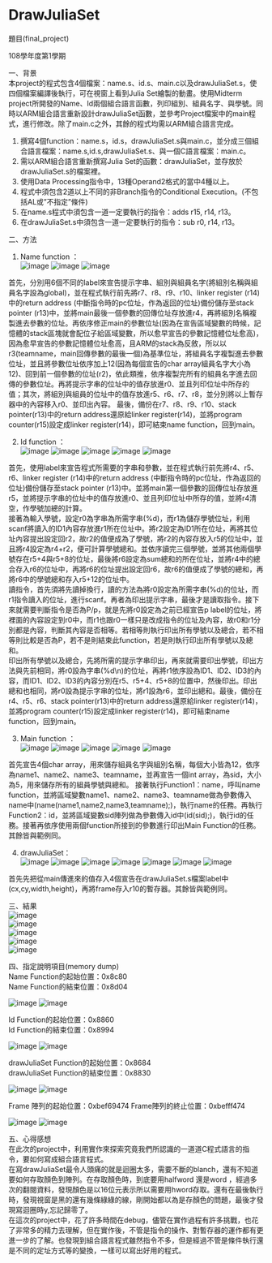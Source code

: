 # DrawJuliaSet  
題目(final_project)  
  
108學年度第1學期  
   
一、背景  
本project的程式包含4個檔案：name.s、id.s、main.c以及drawJuliaSet.s，使四個檔案編譯後執行，可在視窗上看到Julia Set繪製的動畫。使用Midterm project所開發的Name、Id兩個組合語言函數，列印組別、組員名字、與學號。同時以ARM組合語言重新設計drawJuliaSet函數，並參考Project檔案中的main程式，進行修改。除了main.c之外，其餘的程式均需以ARM組合語言完成。  
  
1.	撰寫4個function：name.s，id.s，drawJuliaSet.s與main.c，並分成三個組合語言檔案：name.s,id.s,drawJuliaSet.s、與一個C語言檔案：main.c。  
2.	需以ARM組合語言重新撰寫Julia Set的函數：drawJuliaSet，並存放於drawJuliaSet.s的檔案裡。  
3.	使用Data Processing指令中，13種Operand2格式的當中4種以上。  
4.	程式中須包含2道以上不同的非Branch指令的Conditional Execution。(不包括AL或”不指定”條件)  
5.	在name.s程式中須包含一道一定要執行的指令：adds r15, r14, r13。  
6.	在drawJuliaSet.s中須包含一道一定要執行的指令：sub r0, r14, r13。  
  
二、方法  
1.	Name function ：  
  ![image](https://user-images.githubusercontent.com/64779422/193545429-7cf5b254-0fe0-4bf6-afcd-6cd769bbb3f9.png)
  ![image](https://user-images.githubusercontent.com/64779422/193545448-2528d575-eefb-4a3c-9d9f-3acdb8e46dfe.png)
  ![image](https://user-images.githubusercontent.com/64779422/193545466-d873cea3-fac5-4ba8-92d0-e332a09a3524.png)
  
首先，分別用6個不同的label來宣告提示字串、組別與組員名字(將組別名稱與組員名字設為global)，並在程式執行前先將r7、r8、r9、r10、linker register (r14)中的return address (中斷指令時的pc位址，作為返回的位址)備份儲存至stack pointer (r13)中，並將main最後一個參數的回傳位址存放進r4，再將組別名稱複製進去參數的位址。再依序修正main的參數位址(因為在宣告區域變數的時候，記憶體的stack區塊就會配位子給區域變數，所以愈早宣告的參數記憶體位址愈高)，因為愈早宣告的參數記憶體位址愈高，且ARM的stack為反敘，所以以r3(teamname，main回傳參數的最後一個)為基準位址，將組員名字複製進去參數位址，並且將參數位址依序加上12(因為每個宣告的char array組員名字大小為12)、回到前一個參數的位址(r2)，依此類推，依序複製完所有的組員名字進去回傳的參數位址。再將提示字串的位址中的值存放進r0、並且列印位址中所存的值；其次，將組別與組員的位址中的值存放進r5、r6、r7、r8，並分別將以上暫存器中的內容移入r0、並印出內容。
最後，備份在r7、r8、r9、r10、stack pointer(r13)中的return address還原給linker register(r14)，並將program counter(r15)設定成linker register(r14)，即可結束name function，回到main。  
  
2.	Id function ：  
  ![image](https://user-images.githubusercontent.com/64779422/193545502-ec058e6e-cf92-46dd-8e7a-346ee0c98664.png)
  ![image](https://user-images.githubusercontent.com/64779422/193545520-92b8b713-9909-47f9-b57a-b711ca66dab2.png)
  ![image](https://user-images.githubusercontent.com/64779422/193545544-4d1d9d28-fba2-4055-b5b5-49e7d64bd7da.png)
  ![image](https://user-images.githubusercontent.com/64779422/193545563-89bb3915-596e-4b2b-b6db-cf56949f511d.png)
  ![image](https://user-images.githubusercontent.com/64779422/193545573-df6db313-9565-4eb8-b994-00309c718a62.png)
  
首先，使用label來宣告程式所需要的字串和參數，並在程式執行前先將r4、r5、r6、linker register (r14)中的return address (中斷指令時的pc位址，作為返回的位址)備份儲存至stack pointer (r13)中。並將main第一個參數的回傳位址存放進r5，並將提示字串的位址中的值存放進r0、並且列印位址中所存的值，並將r4清空，作學號加總的計算。  
接著為輸入學號，設定r0為字串為所需字串(%d)，而r1為儲存學號位址，利用scanf將讀入的ID1內容存放進r1所在位址中。將r2設定為ID1所在位址，再將其位址內容提出設定回r2，故r2的值便成為了學號，將r2的內容存放入r5的位址中，並且將r4設定為r4+r2，便可計算學號總和。並依序讀完三個學號，並將其他兩個學號存在r5+4與r5+8的位址，最後將r6設定為sum總和的所在位址，並將r4中的總合存入r6的位址中，再將r6的位址提出設定回r6，故r6的值便成了學號的總和，再將r6中的學號總和存入r5+12的位址中。  
讀指令，首先須將先讀掉換行，讀的方法為將r0設定為所需字串(%d)的位址，而r1指令讀入的位址，進行scanf。再者為印出提示字串，最後才是讀取指令。接下來就需要判斷指令是否為P/p，就是先將r0設定為之前已經宣告p label的位址，將裡面的內容設定到r0中，而r1也跟r0一樣只是改成指令的位址及內容，故r0和r1分別都是內容，判斷其內容是否相等。若相等則執行印出所有學號以及總合，若不相等則比較是否為P，若不是則結束此function，若是則執行印出所有學號以及總和。  
印出所有學號以及總合，先將所需的提示字串印出，再來就需要印出學號，印出方法與先前相同，將r0設為字串(%d\n)的位址，再將r1依序設為ID1、ID2、ID3的內容，而ID1、ID2、ID3的內容分別在r5、r5+4、r5+8的位置中，然後印出。印出總和也相同，將r0設為提示字串的位址，將r1設為r6，並印出總和。最後，備份在r4、r5、r6、stack pointer(r13)中的return address還原給linker register(r14)，並將program counter(r15)設定成linker register(r14)，即可結束name function，回到main。  

  
3.	Main function ：  
  ![image](https://user-images.githubusercontent.com/64779422/193545592-fdb87002-88c9-4ee7-a635-5578c9b01d05.png)
  ![image](https://user-images.githubusercontent.com/64779422/193545637-1072e2fa-73a7-4761-a796-5fb1890ebaa7.png)
  ![image](https://user-images.githubusercontent.com/64779422/193545647-0065f798-458c-46f5-bab4-71f024f5c1ce.png)
  ![image](https://user-images.githubusercontent.com/64779422/193545665-e895d11d-8ee3-48fc-ac97-b4700054a0d4.png)
  ![image](https://user-images.githubusercontent.com/64779422/193545675-ddcea37c-689c-40ab-9f04-254063e72fbf.png)
  
首先宣告4個char array，用來儲存組員名字與組別名稱，每個大小皆為12，依序為name1、name2、name3、teamname，並再宣告一個int array，為sid，大小為5，用來儲存所有的組員學號與總和。
接著執行Function1：name，呼叫name function，並將區域變數name1、name2、name3、teamname做為參數傳入name中(name(name1,name2,name3,teamname);)，執行name的任務。再執行Function2：id，並將區域變數sid陣列做為參數傳入id中(id(sid);)，執行id的任務。接著再依序使用兩個function所接到的參數進行印出Main Function的任務。
其餘皆與範例同。  

4.	drawJuliaSet：  
  ![image](https://user-images.githubusercontent.com/64779422/193545704-d29dc7bd-9a09-4386-8209-8a81b63b8eb0.png)
  ![image](https://user-images.githubusercontent.com/64779422/193545717-34267c09-cf66-41bd-ba99-9c8658f77466.png)
  ![image](https://user-images.githubusercontent.com/64779422/193545729-e9eb518d-25c4-4daf-9821-002126c59dd3.png)
  ![image](https://user-images.githubusercontent.com/64779422/193545744-18fbb750-0e30-4bdd-b1cf-df8524980764.png)
  ![image](https://user-images.githubusercontent.com/64779422/193545755-3f4cc8f5-33d0-43c5-b45b-76d2bc301e83.png)
  ![image](https://user-images.githubusercontent.com/64779422/193545765-68e46168-705e-4717-9d89-e3b184ed07d0.png)
  ![image](https://user-images.githubusercontent.com/64779422/193545783-bf19b448-005d-4a89-8824-3dad637fcb67.png)
  
首先先把從main傳進來的值存入4個宣告在drawJuliaSet.s檔案label中(cx,cy,width,height)，再將frame存入r10的暫存器。其餘皆與範例同。  
  
三、結果  
  ![image](https://user-images.githubusercontent.com/64779422/193545808-5397cb1b-dc05-4df4-a585-caa13159d55b.png)  
  ![image](https://user-images.githubusercontent.com/64779422/193545822-3332df24-4bea-47f9-b758-266acc96787d.png)  
  ![image](https://user-images.githubusercontent.com/64779422/193545840-7fd16732-7619-4829-94f7-5bc4e5cc2b22.png)  
  ![image](https://user-images.githubusercontent.com/64779422/193545845-4038eb4e-7092-49e3-8f19-c0a4c33b1f14.png)  
  ![image](https://user-images.githubusercontent.com/64779422/193545862-51f9b52a-7e0d-4ba7-9567-1c9203377a87.png)  
  

四、指定說明項目(memory dump)  
Name Function的起始位置：0x8c80  
Name Function的結束位置：0x8d04  

  ![image](https://user-images.githubusercontent.com/64779422/193545916-f07a787d-b5c6-4dcd-b45c-35a54847b342.png)
  ![image](https://user-images.githubusercontent.com/64779422/193545928-c4a5d4a2-944c-435d-baba-cfec5bec462b.png)


Id Function的起始位置：0x8860  
Id Function的結束位置：0x8994  

  ![image](https://user-images.githubusercontent.com/64779422/193545951-608aaa3e-cdfc-460a-a138-6e2c587aa511.png)
  ![image](https://user-images.githubusercontent.com/64779422/193545963-79d8ba3d-6235-4ab8-9bde-62c45e408db2.png)


drawJuliaSet Function的起始位置：0x8684  
drawJuliaSet Function的結束位置：0x8830  

  ![image](https://user-images.githubusercontent.com/64779422/193545977-1002a3f4-753d-437f-a5c6-1144af2d7ce4.png)
  ![image](https://user-images.githubusercontent.com/64779422/193545996-9bbb7502-e283-4c6f-a5d4-37cc731d38a2.png)


Frame 陣列的起始位置：0xbef69474
Frame陣列的終止位置：0xbefff474

  ![image](https://user-images.githubusercontent.com/64779422/193546021-02a9949b-9566-4f65-be25-5ce2fb4438f6.png)
  ![image](https://user-images.githubusercontent.com/64779422/193546037-d4c1c960-edef-429d-b081-c00487135fe2.png)


五、心得感想  
在此次的project中，利用實作來探索究竟我們所認識的一道道C程式語言的指令，要如何寫成組合語言程式。  
在寫drawJuliaSet最令人頭痛的就是迴圈太多，需要不斷的blanch，還有不知道要如何存取顏色到陣列。在存取顏色時，到底要用halfword 還是word ，經過多次的翻閱資料，發現顏色是以16位元表示所以需要用hword存取。還有在最後執行時，發現視窗是黑的還有幾條綠綠的線，剛開始都以為是存顏色的問題，最後才發現寫迴圈時y,忘記歸零了。  
在這次的project中，花了許多時間在debug，儘管在實作過程有許多挑戰，也花了非常多的精力去理解，但在實作後，不管是指令的操作、對暫存器的運作都有更進一步的了解。也發現到組合語言程式雖然指令不多，但是經過不管是條件執行還是不同的定址方式等的變換，一樣可以寫出好用的程式。   

